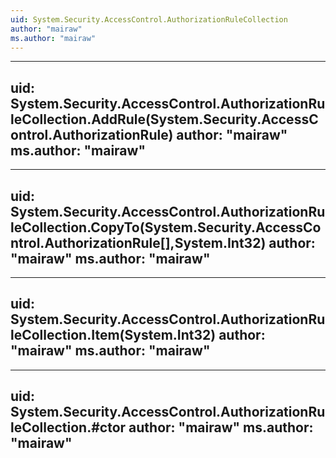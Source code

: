 ```yaml
---
uid: System.Security.AccessControl.AuthorizationRuleCollection
author: "mairaw"
ms.author: "mairaw"
---
```


---
uid: System.Security.AccessControl.AuthorizationRuleCollection.AddRule(System.Security.AccessControl.AuthorizationRule)
author: "mairaw"
ms.author: "mairaw"
---

---
uid: System.Security.AccessControl.AuthorizationRuleCollection.CopyTo(System.Security.AccessControl.AuthorizationRule[],System.Int32)
author: "mairaw"
ms.author: "mairaw"
---

---
uid: System.Security.AccessControl.AuthorizationRuleCollection.Item(System.Int32)
author: "mairaw"
ms.author: "mairaw"
---

---
uid: System.Security.AccessControl.AuthorizationRuleCollection.#ctor
author: "mairaw"
ms.author: "mairaw"
---
